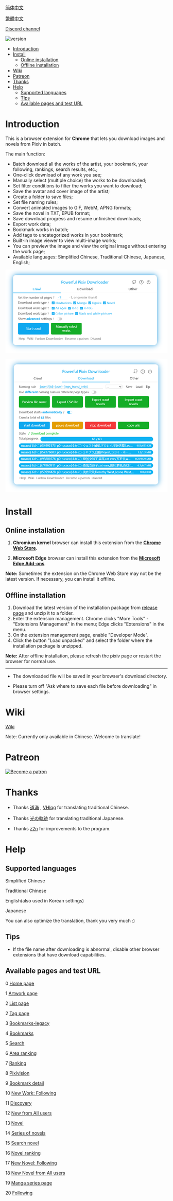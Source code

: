 [简体中文](https://github.com/xuejianxianzun/PixivBatchDownloader/blob/master/README.md)

[繁體中文](https://github.com/xuejianxianzun/PixivBatchDownloader/blob/master/README-ZH-TW.md)

[Discord channel](https://discord.gg/eW9JtTK)

![version](https://img.shields.io/github/v/release/xuejianxianzun/PixivBatchDownloader)

<!-- TOC -->

- [Introduction](#introduction)
- [Install](#install)
  - [Online installation](#online-installation)
  - [Offline installation](#offline-installation)
- [Wiki](#wiki)
- [Patreon](#patreon)
- [Thanks](#thanks)
- [Help](#help)
  - [Supported languages](#supported-languages)
  - [Tips](#tips)
  - [Available pages and test URL](#available-pages-and-test-url)

<!-- /TOC -->

# Introduction

This is a browser extension for **Chrome** that lets you download images and novels from Pixiv in batch. 

The main function:

- Batch download all the works of the artist, your bookmark, your following, rankings, search results, etc.;
- One-click download of any work you see;
- Manually select (multiple choice) the works to be downloaded;
- Set filter conditions to filter the works you want to download;
- Save the avatar and cover image of the artist;
- Create a folder to save files;
- Set file naming rules;
- Convert animated images to GIF, WebM, APNG formats;
- Save the novel in TXT, EPUB format;
- Save download progress and resume unfinished downloads;
- Export work data;
- Bookmark works in batch;
- Add tags to uncategorized works in your bookmark;
- Built-in image viewer to view multi-image works;
- You can preview the image and view the original image without entering the work page;
- Available languages: Simplified Chinese, Traditional Chinese, Japanese, English;

![PixivBatchDownloader screenshot](./notes/ui-en-0.png)

![PixivBatchDownloader screenshot](./notes/ui-en-1.png)

# Install

## Online installation

1. **Chromium kernel** browser can install this extension from the **[Chrome Web Store](https://chrome.google.com/webstore/detail/powerful-pixiv-downloader/dkndmhgdcmjdmkdonmbgjpijejdcilfh)**.

2. **Microsoft Edge** browser can install this extension from the **[Microsoft Edge Add-ons](https://microsoftedge.microsoft.com/addons/detail/hpcoocgpiepjcngmhhknkflhpkoklphp)**.

**Note:** Sometimes the extension on the Chrome Web Store may not be the latest version. If necessary, you can install it offline.

## Offline installation

1. Download the latest version of the installation package from [release page](https://github.com/xuejianxianzun/PixivBatchDownloader/releases/) and unzip it to a folder.
2. Enter the extension management. Chrome clicks "More Tools" - "Extensions Management" in the menu; Edge clicks "Extensions" in the menu.
3. On the extension management page, enable "Developer Mode".
4. Click the button "Load unpacked" and select the folder where the installation package is unzipped.

**Note:** After offline installation, please refresh the pixiv page or restart the browser for normal use.

----------

- The downloaded file will be saved in your browser's download directory.

- Please turn off "Ask where to save each file before downloading" in browser settings.

# Wiki

[Wiki](https://xuejianxianzun.github.io/PBDWiki)

Note: Currently only available in Chinese. Welcome to translate!

# Patreon

<a href='https://www.patreon.com/xuejianxianzun'><img src='https://c5.patreon.com/external/logo/become_a_patron_button.png' alt='Become a patron' width='140px' /></a>

# Thanks

- Thanks [道滿](https://zhtw.me/) , [VHlqg](https://github.com/VHlqg) for translating traditional Chinese.

- Thanks [光の軌跡](https://github.com/jiaer24) for translating traditional Japanese.

- Thanks [z2n](https://github.com/z2n) for improvements to the program.

# Help

## Supported languages

Simplified Chinese

Traditional Chinese

English(also used in Korean settings)

Japanese

You can also optimize the translation, thank you very much :)

## Tips

- If the file name after downloading is abnormal, disable other browser extensions that have download capabilities.

## Available pages and test URL

0 [Home page](https://www.pixiv.net/)

1 [Artwork page](https://www.pixiv.net/artworks/72503012)

2 [List page](https://www.pixiv.net/users/544479/artworks)

2 [Tag page](https://www.pixiv.net/users/544479/artworks/%E6%9D%B1%E6%96%B9)

3 [Bookmarks-legacy](https://www.pixiv.net/bookmark.php)

4 [Bookmarks](https://www.pixiv.net/users/9460149/bookmarks/artworks)

5 [Search](https://www.pixiv.net/tags/saber/artworks?s_mode=s_tag)

6 [Area ranking](https://www.pixiv.net/ranking_area.php?type=state&no=0)

7 [Ranking](https://www.pixiv.net/ranking.php)

8 [Pixivision](https://www.pixivision.net/zh/a/3190)

9 [Bookmark detail](https://www.pixiv.net/bookmark_detail.php?id=63148723)

10 [New Work: Following](https://www.pixiv.net/bookmark_new_illust.php)

11 [Discovery](https://www.pixiv.net/discovery)

12 [New from All users](https://www.pixiv.net/new_illust.php)

13 [Novel](https://www.pixiv.net/novel/show.php?id=12771688)

14 [Series of novels](https://www.pixiv.net/novel/series/1090654)

15 [Search novel](https://www.pixiv.net/tags/%E7%99%BE%E5%90%88/novels)

16 [Novel ranking](https://www.pixiv.net/novel/ranking.php?mode=daily)

17 [New Novel: Following](https://www.pixiv.net/novel/bookmark_new.php)

18 [New Novel from All users](https://www.pixiv.net/novel/new.php)

19 [Manga series page](https://www.pixiv.net/user/3698796/series/61267)

20 [Following](https://www.pixiv.net/users/9460149/following)
